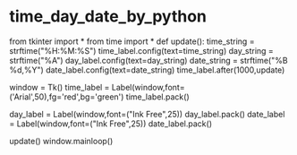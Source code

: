 # time_day_date_by_python
from tkinter import *
from time import *
def update():
    time_string = strftime("%H:%M:%S")
    time_label.config(text=time_string)
    day_string = strftime("%A")
    day_label.config(text=day_string)
    date_string = strftime("%B %d,%Y")
    date_label.config(text=date_string)
    time_label.after(1000,update)
    
window = Tk()
time_label = Label(window,font=('Arial',50),fg='red',bg='green')
time_label.pack()

day_label = Label(window,font=("Ink Free",25))
day_label.pack()
date_label = Label(window,font=("Ink Free",25))
date_label.pack()

update()
window.mainloop()

